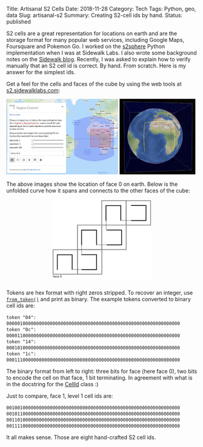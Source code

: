 Title: Artisanal S2 Cells
Date: 2018-11-28
Category: Tech
Tags: Python, geo, data
Slug: artisanal-s2
Summary: Creating S2-cell ids by hand.
Status: published


S2 cells are a great representation for locations on earth and are the storage
format for many popular web services, including Google Maps, Foursquare and Pokemon Go.
I worked on the [s2sphere](https://s2sphere.readthedocs.io) Python implementation when I was at Sidewalk Labs. I also wrote some
background notes on the [Sidewalk blog](https://www.sidewalklabs.com/blog/s2-cells-and-space-filling-curves-keys-to-building-better-digital-map-tools-for-cities/).
Recently, I was asked to explain
how to verify manually that an S2 cell id is correct. By hand. From scratch.
Here is my answer for the simplest ids.

Get a feel for the cells and faces of the cube by using the web tools
at [s2.sidewalklabs.com](https://s2.sidewalklabs.com):

<img style="width:58.5%" src="/images/s2cell_regioncoverer.png" />
<img style="width:39.7%" src="/images/s2cell_globe.png" />

The above images show the location of face 0 on earth. Below is the unfolded
curve how it spans and connects to the other faces of the cube:

<img style="max-height: 15em; display:block; margin:1em auto 2em;" src="/images/s2cell_faces.png" />

Tokens are hex format with right zeros stripped. To recover an integer, use
[`from_token()`](https://s2sphere.readthedocs.io/en/latest/api.html#s2sphere.CellId.from_token)
and print as binary. The example tokens converted to binary cell ids are:
```
token "04": 0000010000000000000000000000000000000000000000000000000000000000
token "0c": 0000110000000000000000000000000000000000000000000000000000000000
token "14": 0001010000000000000000000000000000000000000000000000000000000000
token "1c": 0001110000000000000000000000000000000000000000000000000000000000
```

The binary format from left to right: three bits for face (here face 0), two bits to encode the cell on that face, 1 bit terminating. In agreement with what is in the docstring for the
[CellId](https://s2sphere.readthedocs.io/en/latest/api.html#s2sphere.CellId) class :)

Just to compare, face 1, level 1 cell ids are:
```
0010010000000000000000000000000000000000000000000000000000000000
0010110000000000000000000000000000000000000000000000000000000000
0011010000000000000000000000000000000000000000000000000000000000
0011110000000000000000000000000000000000000000000000000000000000
```

It all makes sense. Those are eight hand-crafted S2 cell ids.
